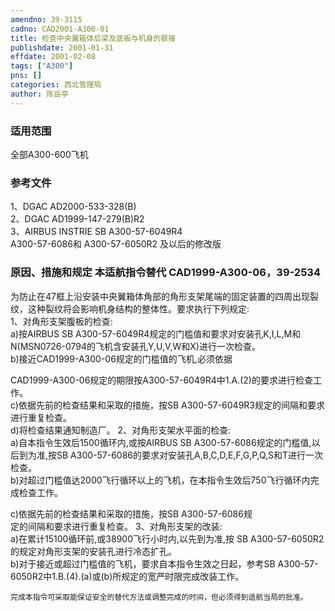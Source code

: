 ```yaml
---
amendno: 39-3115  
cadno: CAD2001-A300-01  
title: 检查中央翼箱体后梁及底板与机身的联接  
publishdate: 2001-01-31  
effdate: 2001-02-08  
tags: ["A300"]  
pns: []  
categories: 西北管理局  
author: 陈岳亭  
---
```

  
### 适用范围  
全部A300-600飞机  
  
<!--more-->  
### 参考文件  
1、DGAC AD2000-533-328(B)  
2、DGAC AD1999-147-279(B)R2  
3、AIRBUS INSTRIE SB A300-57-6049R4  
A300-57-6086和 A300-57-6050R2 及以后的修改版  
  
### 原因、措施和规定 本适航指令替代 CAD1999-A300-06，39-2534  
为防止在47框上沿安装中央翼箱体角部的角形支架尾端的固定装置的四周出现裂纹，这种裂纹将会影响机身结构的整体性。要求执行下列规定:  
1、对角形支架腹板的检查:  
       a)按AIRBUS SB A300-57-6049R4规定的门槛值和要求对安装孔K,I,L,M和N(MSN0726-0794的飞机含安装孔Y,U,V,W和X)进行一次检查。  
       b)接近CAD1999-A300-06规定的门槛值的飞机,必须依据  
   
CAD1999-A300-06规定的期限按A300-57-6049R4中1.A.(2)的要求进行检查工作。  
c)依据先前的检查结果和采取的措施，按SB A300-57-6049R3规定的间隔和要求进行重复检查。  
d)将检查结果通知制造厂。 2、对角形支架水平面的检查:  
       a)自本指令生效后1500循环内,或按AIRBUS SB A300-57-6086规定的门槛值,以后到为准,按SB A300-57-6086的要求对安装孔A,B,C,D,E,F,G,P,Q,S和T进行一次检查。  
       b)对超过门槛值达2000飞行循环以上的飞机，在本指令生效后750飞行循环内完成检查工作。  
  
c)依据先前的检查结果和采取的措施，按SB A300-57-6086规  
定的间隔和要求进行重复检查。 3、对角形支架的改装:  
       a)在累计15100循环前,或38900飞行小时内,以先到为准,按 SB A300-57-6050R2的规定对角形支架的安装孔进行冷态扩孔。  
       b)对于接近或超过门槛值的飞机，要求自本指令生效之日起，参考SB A300-57-6050R2中1.B.(4).(a)或(b)所规定的宽严时限完成改装工作。  
  
    完成本指令可采取能保证安全的替代方法或调整完成的时间，但必须得到适航当局的批准。  
